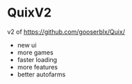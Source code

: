 # QuixV2
v2 of https://github.com/gooserblx/Quix/
- new ui
- more games
- faster loading
- more features
- better autofarms
